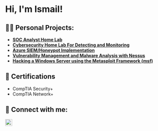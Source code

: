 <h1>Hi, I'm Ismail!</h1>

<h2>👨‍💻 Personal Projects:</h2>

- <b>[SOC Analyst Home Lab](https://github.com/IsmailEdris/SOC/tree/main)</b>
- **[Cybersecurity Home Lab For Detecting and Monitoring](https://github.com/IsmailEdris/Cybersecurity_Homelab_for_Detection_and_Monitoring/tree/main)**
- <b>[Azure SIEM/Honeypot Implementation](https://github.com/IsmailEdris/Azur_SIEM)</b>
- **[Vulnerability Management and Malware Analysis with Nessus](https://github.com/IsmailEdris/Vulnerabilit_Management_Lab/tree/main)**
- **[Hacking a Windows Server using the Metasploit Framework (msf)](https://github.com/IsmailEdris/Ethical_Hacking_a_Windows_Server_with_MSF/tree/main)**

<h2>📄 Certifications</h2>
<ul>    
  <li> CompTIA Security+ </li>
  <li> CompTIA Network+ </li>
</ul> 
<h2> 🤳 Connect with me:</h2>

[<img align="left" alt="LinkedIn" width="22px" src="https://cdn.jsdelivr.net/npm/simple-icons@v3/icons/linkedin.svg" />][linkedin]

[linkedin]: www.linkedin.com/in/mohammad-i-edris


<!--
**joshmadakor1/joshmadakor1** is a ✨ _special_ ✨ repository because its `README.md` (this file) appears on your GitHub profile.

Here are some ideas to get you started:

- 🔭 I’m currently working on ...
- 🌱 I’m currently learning ...
- 👯 I’m looking to collaborate on ...
- 🤔 I’m looking for help with ...
- 💬 Ask me about ...
- 📫 How to reach me: ...
- 😄 Pronouns: ...
- ⚡ Fun fact: ...
-->
